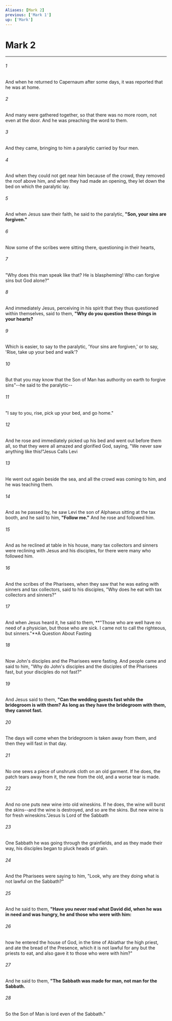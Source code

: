 ```yaml
---
Aliases: [Mark 2]
previous: ['Mark 1']
up: ['Mark']
---
```

# Mark 2

***

 

###### 1 
And when he returned to Capernaum after some days, it was reported that he was at home. 
 

###### 2 
And many were gathered together, so that there was no more room, not even at the door. And he was preaching the word to them. 
 

###### 3 
And they came, bringing to him a paralytic carried by four men. 
 

###### 4 
And when they could not get near him because of the crowd, they removed the roof above him, and when they had made an opening, they let down the bed on which the paralytic lay. 
 

###### 5 
And when Jesus saw their faith, he said to the paralytic, **"Son, your sins are forgiven."** 
 

###### 6 
Now some of the scribes were sitting there, questioning in their hearts, 
 

###### 7 
"Why does this man speak like that? He is blaspheming! Who can forgive sins but God alone?" 
 

###### 8 
And immediately Jesus, perceiving in his spirit that they thus questioned within themselves, said to them, **"Why do you question these things in your hearts?** 
 

###### 9 
Which is easier, to say to the paralytic, 'Your sins are forgiven,' or to say, 'Rise, take up your bed and walk'? 
 

###### 10 
But that you may know that the Son of Man has authority on earth to forgive sins"--he said to the paralytic-- 
 

###### 11 
"I say to you, rise, pick up your bed, and go home." 
 

###### 12 
And he rose and immediately picked up his bed and went out before them all, so that they were all amazed and glorified God, saying, "We never saw anything like this!"Jesus Calls Levi
 
 

###### 13 
He went out again beside the sea, and all the crowd was coming to him, and he was teaching them. 
 

###### 14 
And as he passed by, he saw Levi the son of Alphaeus sitting at the tax booth, and he said to him, **"Follow me."** And he rose and followed him.
 
 

###### 15 
And as he reclined at table in his house, many tax collectors and sinners were reclining with Jesus and his disciples, for there were many who followed him. 
 

###### 16 
And the scribes of the Pharisees, when they saw that he was eating with sinners and tax collectors, said to his disciples, "Why does he eat with tax collectors and sinners?" 
 

###### 17 
And when Jesus heard it, he said to them, **"Those who are well have no need of a physician, but those who are sick. I came not to call the righteous, but sinners."**A Question About Fasting
 
 

###### 18 
Now John's disciples and the Pharisees were fasting. And people came and said to him, "Why do John's disciples and the disciples of the Pharisees fast, but your disciples do not fast?" 
 

###### 19 
And Jesus said to them, **"Can the wedding guests fast while the bridegroom is with them? As long as they have the bridegroom with them, they cannot fast.** 
 

###### 20 
The days will come when the bridegroom is taken away from them, and then they will fast in that day. 
 

###### 21 
No one sews a piece of unshrunk cloth on an old garment. If he does, the patch tears away from it, the new from the old, and a worse tear is made. 
 

###### 22 
And no one puts new wine into old wineskins. If he does, the wine will burst the skins--and the wine is destroyed, and so are the skins. But new wine is for fresh wineskins."Jesus Is Lord of the Sabbath
 
 

###### 23 
One Sabbath he was going through the grainfields, and as they made their way, his disciples began to pluck heads of grain. 
 

###### 24 
And the Pharisees were saying to him, "Look, why are they doing what is not lawful on the Sabbath?" 
 

###### 25 
And he said to them, **"Have you never read what David did, when he was in need and was hungry, he and those who were with him:** 
 

###### 26 
how he entered the house of God, in the time of Abiathar the high priest, and ate the bread of the Presence, which it is not lawful for any but the priests to eat, and also gave it to those who were with him?" 
 

###### 27 
And he said to them, **"The Sabbath was made for man, not man for the Sabbath.** 
 

###### 28 
So the Son of Man is lord even of the Sabbath."
 
